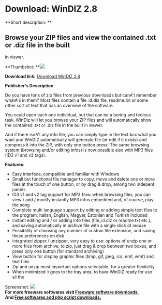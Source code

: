 # Download: WinDIZ 2.8

**Short description: **

## Browse your ZIP files and view the contained .txt or .diz file in the built
in viewer.

  
**Thumbshot: **![](http://www.freewarefiles.com/screenshot/windiz_md.gif)   
  
**Download link:** [Download WinDIZ 2.8](http://freesoftwares.boysofts.com/WinDIZ_program_19728.html)  
  

**Publisher's Description**  
  

Do you have tons of zip files from previous downloads but canA't remember
whatA's in them? Most files contain a file_id.diz file, readme.txt or some
other sort of text that has an overview of the software.

You could open each one individual, but that can be a boring and tedious task.
WinDiz will let you browse your ZIP files and will automatically show the
contained .txt or .diz file in the built in viewer.

And if there isnA't any info file, you can simply type in the text box what
you want and WinDIZ automatically will generate file (or edit if it exists)
and compress it into the ZIP, with only one button press! The same browsing
system (browsing and/or editing infos) is now possible also with MP3 files
(ID3 v1 and v2 tags).

**Features:**

  * Easy interface, compatible and familiar with Windows 
  * Small but functional file manager to copy, move and delete one or more files at the touch of one button, or by drag & drop, among two indepent panels 
  * ID3 v1 and v2 tag support for MP3 files: when browsing files, you can view / add / modify instantly MP3 infos embedded and, of course, play the song 
  * Complete multi language support by editing or adding simple text files to the program; Italian, English, Magyar, Estonian and Turkish included 
  * Instant editing and / or adding info files (file_id.diz or readme.txt etc.), and saving automatically in archive file with a single click of mouse 
  * Possibility of choosing any number of custom file extension, and saving these preferences on disk 
  * Integrated zipper / unzipper, very easy to use: options of unzip one or more files from archive; to zip, just drag & drop between two boxes, and press only one button (for standard archiving) 
  * View button for display graphic files (bmp, gif, jpeg, ico, emf, wmf) and text files 
  * Zip and unzip most important options selectable, for a greater flexibility 
  * When minimized it goes to the tray area, to have WinDIZ ready for use all the 

  
  
Screenshot: ![](http://www.freewarefiles.com/screenshot/windiz.gif)  
**For more freeware softwares visit [Freeware software downloads.](http://freesoftwares.boysofts.com/)**   
**And [Free softwares and php script downloads.](http://www.boysofts.com/)**

